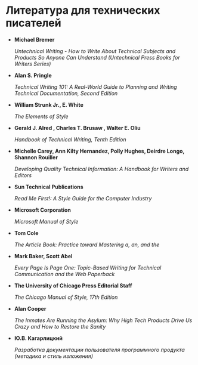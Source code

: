 # Литература для технических писателей

* **Michael Bremer**

  *Untechnical Writing - How to Write About Technical Subjects and Products So Anyone Can
  Understand (Untechnical Press Books for Writers Series)*

* **Alan S. Pringle**

  *Technical Writing 101: A Real-World Guide to Planning and Writing Technical
  Documentation, Second Edition*

* **William Strunk Jr., E. White**

  *The Elements of Style*

* **Gerald J. Alred , Charles T. Brusaw , Walter E. Oliu**

  *Handbook of Technical Writing, Tenth Edition*

* **Michelle Carey, Ann Kilty Hernandez, Polly Hughes, Deirdre Longo, Shannon Rouiller**

  *Developing Quality Technical Information: A Handbook for Writers and Editors*

* **Sun Technical Publications**

  *Read Me First!: A Style Guide for the Computer Industry*

* **Microsoft Corporation**

  *Microsoft Manual of Style*

* **Tom Cole**

  *The Article Book: Practice toward Mastering a, an, and the*

* **Mark Baker, Scott Abel**

  *Every Page Is Page One: Topic-Based Writing for Technical Communication and the Web
  Paperback*

* **The University of Chicago Press Editorial Staff**

  *The Chicago Manual of Style, 17th Edition*

* **Alan Cooper**

  *The Inmates Are Running the Asylum: Why High Tech Products Drive Us Crazy and How to
  Restore the Sanity*

* **Ю.В. Кагарлицкий**

  *Разработка документации пользователя программного продукта (методика и стиль
  изложения)*
